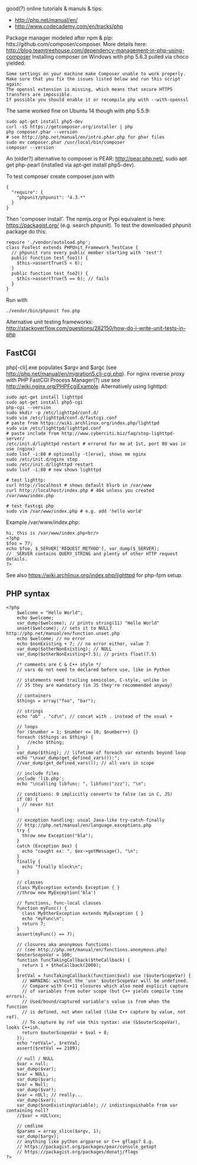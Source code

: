 good(?) online tutorials & manuls & tips:
* http://php.net/manual/en/
* http://www.codecademy.com/en/tracks/php

Package manager modeled after npm & pip: htts://github.com/composer/composer.
More details here: http://blog.teamtreehouse.com/dependency-management-in-php-using-composer
Installing composer on Windows with php 5.6.3 pulled via choco yielded:

```
Some settings on your machine make Composer unable to work properly.
Make sure that you fix the issues listed below and run this script again:
The openssl extension is missing, which means that secure HTTPS transfers are impossible.
If possible you should enable it or recompile php with --with-openssl
```

The same worked fine on Ubuntu 14 though with php 5.5.9:
```
sudo apt-get install php5-dev
curl -sS https://getcomposer.org/installer | php
php composer.phar --version
# see http://php.net/manual/en/intro.phar.php for phar files
sudo mv composer.phar /usr/local/bin/composer
composer --version
```

An (older?) alternative to composer is PEAR: http://pear.php.net/, sudo apt get
php-pearl (installed via apt-get install php5-dev).

To test composer create composer.json with
```
{
  "require": {
    "phpunit/phpunit": "4.3.*"
  }
}
```
Then 'composer install'. The npmjs.org or Pypi equivalent is here:
https://packagist.org/ (e.g. search phpunit). To test the downloaded phpunit
package do this:
```
require './vendor/autoload.php';
class FooTest extends PHPUnit_Framework_TestCase {
  // phpunit runs every public member starting with 'test'?
  public function test_foo1() {
    $this->assertTrue(5 < 6);
  }
  public function test_foo2() {
    $this->assertTrue(5 == 6); // fails
  }
}
```
Run with
```
./vendor/bin/phpunit foo.php
```
Alternative unit testing frameworks: http://stackoverflow.com/questions/282150/how-do-i-write-unit-tests-in-php

FastCGI
---
php[-cli].exe populates $argv and $argc (see http://php.net/manual/en/migration5.cli-cgi.php).
For nginx reverse proxy with PHP FastCGI Process Manager(?) use see
http://wiki.nginx.org/PHPFcgiExample. Alternatively using lighttpd:

```
sudo apt-get install lighttpd
sudo apt-get install php5-cgi
php-cgi --version
sudo mkdir -p /etc/lighttpd/conf.d/
sudo vim /etc/lighttpd/conf.d/fastcgi.conf
# paste from https://wiki.archlinux.org/index.php/lighttpd
sudo vim /etc/lighttpd/lighttpd.conf
# paste include from http://www.cyberciti.biz/faq/stop-lighttpd-server/
/etc/init.d/lighttpd restart # errored for me at 1st, port 80 was in use (nginx)
sudo lsof -i:80 # optionally -t[erse], shows me nginx
sudo /etc/init.d/nginx stop
sudo /etc/init.d/lighttpd restart
sudo lsof -i:80 # now shows lighttpd

# test lighttp:
curl http://localhost # shows default blurb in /var/www
curl http://localhost/index.php # 404 unless you created /var/www/index.php

# test fastcgi php
sudo vim /var/www/index.php # e.g. add 'hello world'
```

Example /var/www/index.php:
```
hi, this is /var/www/index.php<br/>
<?php
$foo = 77;
echo $foo, $_SERVER['REQUEST_METHOD'], var_dump($_SERVER);
// _SERVER contains QUERY_STRING and plenty of other HTTP request details.
?>
```


See also https://wiki.archlinux.org/index.php/lighttpd for php-fpm setup.

PHP syntax
---

```
<?php
    $welcome = "Hello World";
    echo $welcome;
    var_dump($welcome); // prints string(11) "Hello World"
    unset($welcome); // sets it to NULL? http://php.net/manual/en/function.unset.php
    echo $welcome; // no error
    echo $nonExisting + 7; // no error either, value 7
    var_dump($otherNonExisting); // NULL
    var_dump($otherNonExisting+7.5); // prints float(7.5)

    /* comments are C & C++ style */
    // vars do not need to declared before use, like in Python

    // statements need trailing semicolon, C-style, unlike in
    // JS they are mandatory (in JS they're recommended anyway)

    // containers
    $things = array("foo", "bar");

    // strings
    echo "ab" . "cd\n"; // concat with . instead of the usual +

    // loops
    for ($number = 1; $number <= 10; $number++) {}
    foreach ($things as $thing) {
        //echo $thing;
    }
    var_dump($thing); // lifetime of foreach var extends beyond loop
    echo "\nvar_dump(get_defined_vars()):";
    //var_dump(get_defined_vars()); // all vars in scope

    // include files
    include 'lib.php';
    echo "\ncalling libfunc: ", libfunc("zzz"), "\n";

    // conditions: 0 implicitly converts to false (as in C, JS)
    if (0) {
      // never hit
    }

    // exception handling: usual Java-like try-catch-finally
    // http://php.net/manual/en/language.exceptions.php
    try {
      throw new Exception("bla");
    }
    catch (Exception $ex) {
      echo "caught ex: ", $ex->getMessage(), "\n";
    }
    finally {
      echo "finally block\n";
    }

    // classes
    class MyException extends Exception { }
    //throw new MyException('bla')

    // functions, func-local classes
    function myFunc() {
      class MyOtherException extends MyException { }
      echo "myFunc\n";
      return 7;
    }
    assert(myFunc() == 7);

    // closures aka anonymous functions:
    // (see http://php.net/manual/en/functions.anonymous.php)
    $outerScopeVar = 100;
    function funcTakingCallback($theCallback) {
      return 1 + $theCallback(2000);
    }
    $retVal = funcTakingCallback(function($val) use ($outerScopeVar) {
      // WARNING: without the 'use' $outerScopeVar will be undefined.
      // Compare with C++11 closures which also need explicit capture
      // of variables from outer scope (but C++ yields compile time errors).
      // Used/bound/captured variable's value is from when the function
      // is defined, not when called (like C++ capture by value, not ref).
      // To capture by ref use this syntax: use (&$outerScopeVar), looks C++ish.
      return $outerScopeVar + $val + 8;
    });
    echo "retVal=", $retVal;
    assert($retVal == 2109);

    // null / NULL
    $var = null;
    var_dump($var);
    $var = NULL;
    var_dump($var);
    $var = Null;
    var_dump($var);
    $var = nULl; // really...
    var_dump($var);
    var_dump($nonExistingVariable); // indistinguishable from var containing null?
    //$var = nULlxxx;

    // cmdline
    $params = array_slice($argv, 1);
    var_dump($argv);
    // anything like python argparse or C++ gflags? E.g.
    // https://packagist.org/packages/pear/console_getopt
    // https://packagist.org/packages/donatj/flags
?>
```
